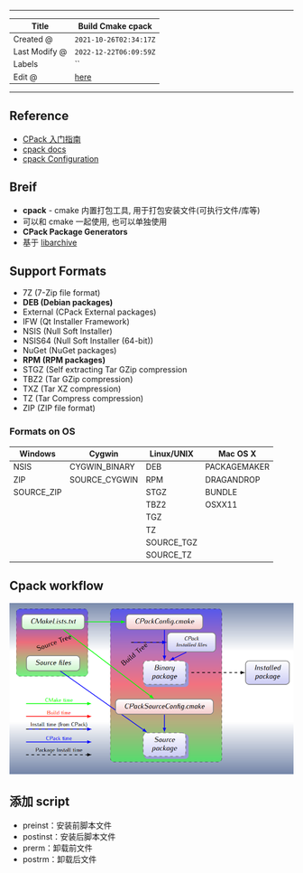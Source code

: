-----

| Title         | Build Cmake cpack                                   |
| ------------- | --------------------------------------------------- |
| Created @     | `2021-10-26T02:34:17Z`                              |
| Last Modify @ | `2022-12-22T06:09:59Z`                              |
| Labels        | \`\`                                                |
| Edit @        | [here](https://github.com/junxnone/xwiki/issues/62) |

-----

## Reference

  - [CPack 入门指南](https://zhuanlan.zhihu.com/p/141956373)
  - [cpack
    docs](https://cmake.org/cmake/help/latest/manual/cpack.1.html)
  - [cpack
    Configuration](https://gitlab.kitware.com/cmake/community/-/wikis/doc/cpack/Configuration)

## Breif

  - **cpack** - cmake 内置打包工具, 用于打包安装文件(可执行文件/库等)
  - 可以和 cmake 一起使用, 也可以单独使用
  - **CPack Package Generators**
  - 基于 [libarchive](https://github.com/libarchive/libarchive)

## Support Formats

  - 7Z (7-Zip file format)
  - **DEB (Debian packages)**
  - External (CPack External packages)
  - IFW (Qt Installer Framework)
  - NSIS (Null Soft Installer)
  - NSIS64 (Null Soft Installer (64-bit))
  - NuGet (NuGet packages)
  - **RPM (RPM packages)**
  - STGZ (Self extracting Tar GZip compression
  - TBZ2 (Tar GZip compression)
  - TXZ (Tar XZ compression)
  - TZ (Tar Compress compression)
  - ZIP (ZIP file format)

### Formats on OS

| Windows     | Cygwin         | Linux/UNIX  | Mac OS X     |
| ----------- | -------------- | ----------- | ------------ |
| NSIS        | CYGWIN\_BINARY | DEB         | PACKAGEMAKER |
| ZIP         | SOURCE\_CYGWIN | RPM         | DRAGANDROP   |
| SOURCE\_ZIP |                | STGZ        | BUNDLE       |
|             |                | TBZ2        | OSXX11       |
|             |                | TGZ         |              |
|             |                | TZ          |              |
|             |                | SOURCE\_TGZ |              |
|             |                | SOURCE\_TZ  |              |

## Cpack workflow

![image](media/04efb21523a64c365bc2d744f99e80b57b3af6dd.png)

## 添加 script

  - preinst：安装前脚本文件
  - postinst：安装后脚本文件
  - prerm：卸载前文件
  - postrm：卸载后文件
